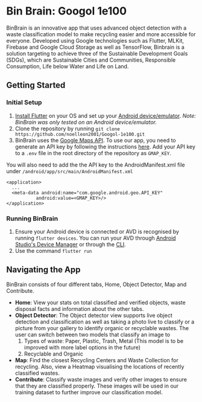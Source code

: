 
# Bin Brain: Googol 1e100

BinBrain is an innovative app that uses advanced object detection with a waste classification model to make recycling easier and more accessible for everyone. Developed using Google technologies such as Flutter, MLKit, Firebase and Google Cloud Storage as well as TensorFlow, Binbrain is a solution targeting to achieve three of the Sustainable Development Goals (SDGs), which are Sustainable Cities and Communities, Responsible Consumption, Life below Water and Life on Land. 

## Getting Started
### Initial Setup
1. [Install Flutter](https://docs.flutter.dev/get-started/install) on your OS and set up your [Android device/emulator](https://docs.flutter.dev/get-started/install/windows#android-setup). 
*Note: BinBrain was only tested on an Android device/emulator.*
2. Clone the repository by running `git clone https://github.com/noelleon2001/Googol-1e100.git`  
3. BinBrain uses the [Google Maps API](https://developers.google.com/maps). To use our app, you need to generate an API key by following the instructions [here](https://developers.google.com/maps/get-started). Add your API key to a `.env` file in the root directory of the repository as `GMAP_KEY`. 

You will also need to add the the API key to the AndroidManifest.xml file under `/android/app/src/main/AndroidManifest.xml`

```
<application>
  ...
  <meta-data android:name="com.google.android.geo.API_KEY"
           android:value=<GMAP_KEY>/>
</application>
```


### Running BinBrain
1. Ensure your Android device is connected or AVD is recognised by running `flutter devices`. You can run your AVD through [Android Studio's Device Manager](https://developer.android.com/studio/run/managing-avds) or through the [CLI](https://developer.android.com/studio/run/emulator-commandline).
2. Use the command `flutter run`


## Navigating the App
BinBrain consists of four different tabs, Home, Object Detector, Map and Contribute.

- **Home**: View your stats on total classified and verified objects, waste disposal facts and information about the other tabs.
- **Object Detector**:  The Object detector view supports live object detection and classification as well as taking a photo live to classify or a picture from your gallery to identify organic or recyclable wastes. The user can switch between two models that classify an image to 
  1. Types of waste: Paper, Plastic, Trash, Metal (This model is to be improved with more label options in the future)
  2. Recyclable and Organic
- **Map**: Find the closest Recycling Centers and Waste Collection for recycling. Also, view a Heatmap visualising the locations of recently classified wastes.
- **Contribute**: Classify waste images and verify other images to ensure that they are classified properly. These images will be used in our training dataset to further improve our classification model. 

